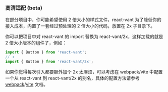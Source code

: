 ### 高清适配 (beta)

在部分项目中，你可能希望使用 2 倍大小的样式文件，react-vant 为了降低你的接入成本，内置了一套经过预处理的 2 倍大小的代码，放置在 2x 子目录下。

你可以把项目中对 react-vant 的 import 替换为 react-vant/2x，这样加载的就是 2 倍大小版本的组件了，例如：

```js
import { Button } from 'react-vant';
// ⬇️
import { Button } from 'react-vant/2x';
```

如果你觉得每次引入都要额外加个 2x 太麻烦，可以考虑在 webpack/vite 中配置一个从 react-vant 到 react-vant/2x 的别名，具体的配置方法请参考 [webpack](https://webpack.js.org/configuration/resolve/#resolvealias)/[vite](https://vitejs.dev/config/#resolve-alias) 文档。
